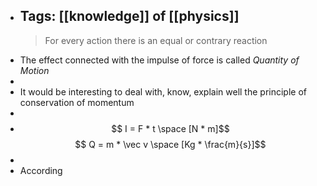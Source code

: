 - Tags: [[knowledge]] of [[physics]]
  ---
  > For every action there is an equal or contrary reaction
- The effect connected with the impulse of force is called _Quantity of Motion_
-
- It would be interesting to deal with, know, explain well the principle of conservation of momentum
-
- $$ I = F * t \space [N * m]$$ 
  $$ Q = m * \vec v \space [Kg * \frac{m}{s}]$$
-
- According